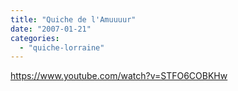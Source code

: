 ```yaml
---
title: "Quiche de l'Amuuuur"
date: "2007-01-21"
categories: 
  - "quiche-lorraine"
---
```


https://www.youtube.com/watch?v=STFO6COBKHw
